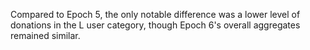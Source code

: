 
Compared to Epoch 5, the only notable difference was a lower level of donations in the L user category, though Epoch 6's overall aggregates remained similar.
